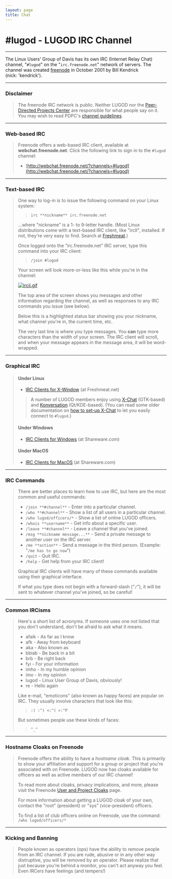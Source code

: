 ```yaml
---
layout: page
title: Chat
---
```


# #lugod - LUGOD IRC Channel

* * *

The Linux Users' Group of Davis has its own IRC (Internet Relay Chat) channel, "`#lugod`" on the "`irc.freenode.net`" network of servers. The channel was created [freenode](http://www.freenode.net/) in October 2001 by Bill Kendrick (nick: 'kendrick').

* * *

### Disclaimer

> The freenode IRC network is public. Neither LUGOD nor the [Peer-Directed Projects Center](http://freenode.net/pdpc.shtml) are responsible for what people say on it. You may wish to read PDPC's [channel guidelines](http://www.freenode.net/channel_guidelines.shtml).

* * *

### Web-based IRC

> Freenode offers a web-based IRC client, available at **webchat.freenode.net**. Click the following link to sign in to the `#lugod` channel:
> 
> *   [http://webchat.freenode.net/?channels=#lugod](http://webchat.freenode.net/?channels=#lugod)

* * *

### Text-based IRC

> One way to log-in is to issue the following command on your Linux system:
> 
> > `irc **nickname** irc.freenode.net`
> 
> ...where "nickname" is a 1- to 9-letter handle. (Most Linux distributions come with a text-based IRC client, like "ircII", installed. If not, they're very easy to find. Search at [Freshmeat](http://www.freshmeat.net/).)
> 
> Once logged onto the "irc.freenode.net" IRC server, type this command into your IRC client:
> 
> > `/join #lugod`
> 
> Your screen will look more-or-less like this while you're in the channel:
> 
> [![ircii.gif](ircii.gif)](ircii.gif)
> 
> The top area of the screen shows you messages and other information regarding the channel, as well as responses to any IRC commands you issue (see below).
> 
> Below this is a highlighted status bar showing you your nickname, what channel you're in, the current time, etc.
> 
> The very last line is where you type messages. You **can** type more characters than the width of your screen. The IRC client will scroll, and when your message appears in the message area, it will be word-wrapped.

* * *

### Graphical IRC

> #### Under Linux
> 
> *   [IRC Clients for X-Window](http://freshmeat.net/browse/759/) (at Freshmeat.net)
> 
> > A number of LUGOD members enjoy using [X-Chat](http://xchat.org/) (GTK-based) and [Konversation](http://konversation.kde.org/) (Qt/KDE-based). (You can read some older documentation on [how to set-up X-Chat](xchat.php) to let you easily connect to `#lugod`.)
> 
> #### Under Windows
> 
> *   [IRC Clients for Windows](http://shareware.search.com/search?cat=237&tag=ex.sa.fd.srch.sa_win&q=irc) (at Shareware.com)
> 
> #### Under MacOS
> 
> *   [IRC Clients for MacOS](http://shareware.search.com/search?cat=238&tag=ex.sa.fd.srch.sa_mac&q=irc) (at Shareware.com)

* * *

### IRC Commands

> There are better places to learn how to use IRC, but here are the most common and useful commands:
> 
> *   `/join **#channel**` - Enter into a particular channel.
> *   `/who **#channel**` - Show a list of all users in a particular channel.
> *   `/who lugod/officers/*` - Show a list of online LUGOD officers.
> *   `/whois **username**` - Get info about a specific user.
> *   `/leave **#channel**` - Leave a channel that you've joined.
> *   `/msg **nickname message...**` - Send a private message to another user on the IRC server.
> *   `/me **action**` - Send a message in the third person. (Example: "`/me has to go now`")
> *   `/quit` - Quit IRC.
> *   `/help` - Get help from your IRC client!
> 
> Graphical IRC clients will have many of these commands available using their graphical interface.
> 
> If what you type does not begin with a forward-slash ("`/`"), it will be sent to whatever channel you've joined, so be careful!

* * *

### Common IRCisms

> Here's a short list of acronyms. If someone uses one not listed that you don't understand, don't be afraid to ask what it means.
> 
> *   afaik - As far as I know
> *   afk - Away from keyboard
> *   aka - Also known as
> *   bbiab - Be back in a bit
> *   brb - Be right back
> *   fyi - For your information
> *   imho - In my humble opinion
> *   imo - In my opinion
> *   lugod - Linux User Group of Davis, obviously!
> *   re - Hello again
> 
> Like e-mail, "emoticons" (also known as happy faces) are popular on IRC. They usually involve characters that look like this:
> 
> > `:) :^) <:^( >:^P`
> 
> But sometimes people use these kinds of faces:
> 
> > `^_^`

* * *

### Hostname Cloaks on Freenode

> Freenode offers the ability to have a _hostname cloak_. This is primarily to show your affiliation and support for a group or project that you're associated with on Freenode. LUGOD now has cloaks available for officers as well as active members of our IRC channel!
> 
> To read more about cloaks, privacy implications, and more, please visit the Freenode [User and Project Cloaks](https://freenode.net/kb/answer/cloaks) page.
> 
> For more information about getting a LUGOD cloak of your own, contact the "root" (president) or "sys" (vice-president) officers.
> 
> To find a list of club officers online on Freenode, use the command: `/who lugod/officers/*`

* * *

### Kicking and Banning

> People known as operators (ops) have the ability to remove people from an IRC channel. If you are rude, abusive or in any other way distruptive, you will be removed by an operator. Please realize that just because you're behind a monitor, you can't act anyway you feel. Even IRCers have feelings (and tempers!)